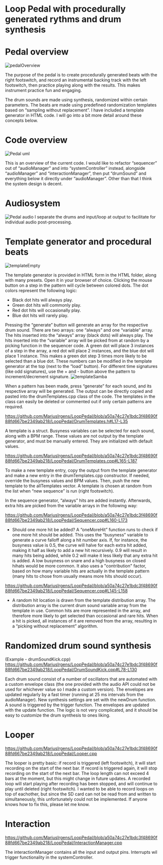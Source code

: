 # Loop Pedal with procedurally generated rythms and drum synthesis

# Pedal overview
![pedalOverview](https://github.com/MariusIrgens/LoopPedal/assets/78429226/f668eea8-f432-497c-9add-428f51fd7747)

The purpose of the pedal is to create procedurally generated beats with the right footswitch, and record an instrumental backing track with the left footswitch, then practice playing along with the results. This makes instrument practice fun and engaging.

The drum sounds are made using synthesis, randomized within certain parameters. The beats are made using predefined randomization templates based on “sampling without replacement”. I have included a template generator in HTML code. I will go into a bit more detail around these concepts below.

# Code overview
![Pedal uml](https://github.com/MariusIrgens/LoopPedal/assets/78429226/3f76dd34-bf25-4984-b71d-f3d6ae25585b)

This is an overview of the current code. I would like to refactor “sequencer” out of “audioManager” and into “systemController” instead, alongside “audioManager” and “interactionManager”, then put “drumSound” and everything below it directly under “audioManager”.
Other than that I think the system design is decent.

# Audiosystem
![Pedal audio](https://github.com/MariusIrgens/LoopPedal/assets/78429226/dbada959-29fe-4041-ad6a-e32fc84db6c6)
I separate the drums and input/loop at output to facilitate for individual audio post-processing. 

# Template generator and procedural beats
![templateEmpty](https://github.com/MariusIrgens/LoopPedal/assets/78429226/0e5a9343-82b7-4eb0-b1d7-1a4eec5493f9)

The template generator is provided in HTML form in the HTML folder, along with many presets. Open it in your browser of choice. Clicking the mouse button on a step in the pattern will cycle between colored dots. The dot colors represent the following logic:

- Black dot hits will always play.
- Green dot hits will commonly play.
- Red dot hits will occasionally play.
- Blue dot hits will rarely play.

Pressing the “generate” button will generate an array for the respective drum sound. There are two arrays: one “always” and one “variable” array. The hits inserted into the “always” array (black dots) will always play. The hits inserted into the “variable” array will be picked from at random by a picking function in the sequencer code. A green dot will place 3 instances of a step in the array, a red dot will place 2 instances, and the blue dot will place 1 instance. This makes a green dot step 3 times more likely to be selected than a blue dot. These numbers can be modified in the template generator at the top (next to the “load” button). For different time signatures (like odd signatures), use the + and - button above the pattern to increment/decrement signature.
![templateSamba](https://github.com/MariusIrgens/LoopPedal/assets/78429226/5b2eb7ac-cda3-4b7f-8b83-80a50dd8b949)

When a pattern has been made, press “generate” for each sound, and its respective array will be generated. The output can be directly copied and pasted into the drumTemplates.cpp class of the code. The templates in the class can easily be deleted or commented out if only certain patterns are required.

https://github.com/MariusIrgens/LoopPedal/blob/a50a74c27e1bdc3f48690f88fd667be2349ab218/LoopPedal/DrumTemplates.h#L17-L35

A template is a struct. Busyness variables can be selected for each sound, along with a BPM range. These values are not output by the template generator, and must be manually entered. They are initialized with default values. 

https://github.com/MariusIrgens/LoopPedal/blob/a50a74c27e1bdc3f48690f88fd667be2349ab218/LoopPedal/DrumTemplates.cpp#L165-L187

To make a new template entry, copy the output from the template generator and make a new entry in the drumTemplates.cpp constructor. If needed, override the busyness values and BPM values. Then, push the new template to the allTemplates vector. A template is chosen at random from the list when “new sequence” is run (right footswitch).

In the sequence generator, “always” hits are added instantly. Afterwards, extra hits are picked from the variable arrays in the following way:

https://github.com/MariusIrgens/LoopPedal/blob/a50a74c27e1bdc3f48690f88fd667be2349ab218/LoopPedal/Sequencer.cpp#L160-L173

- Should one more hit be added? A “oneMoreHit” function runs to check if one more hit should be added. This uses the “busyness” variable to generate a curve falloff along a hit number axis. If, for instance, the busyness value is 0.5, the curve will halve for each extra hit added, making it half as likely to add a new hit recursively. 0.9 will result in many hits being added, while 0.2 will make it less likely that any extra hit is added. A low busyness on snare and a high busyness on closed hihats would be more common. It also uses a "contribution" factor, based on how many variable hits are actually in the template pattern (many hits to chose from usually means more hits should occur).

https://github.com/MariusIrgens/LoopPedal/blob/a50a74c27e1bdc3f48690f88fd667be2349ab218/LoopPedal/Sequencer.cpp#L145-L158

- A random hit location is drawn from the template distribution array. The distribution array is the current drum sound variable array from the template in use. Common hits are more represented in the array, and therefore more likely to get selected than occasional and rare hits. When a hit is picked, all instances of it are removed from the array, resulting in a “picking without replacement” algorithm.

# Randomized drum sound synthesis
(Example - drumSoundKick.cpp)
https://github.com/MariusIrgens/LoopPedal/blob/a50a74c27e1bdc3f48690f88fd667be2349ab218/LoopPedal/DrumSoundKick.cpp#L78-L130

Each drum sound consist of a number of oscillators that are automated with a custom envelope class (the one provided with the audio API could not be used for whichever value so I made a custom version). The envelopes are updated regularly by a fast timer (running at 25 ms intervals from the audioManager). New synthesis settings are set with the newDrum function. A sound is triggered by the trigger function. The envelopes are updated with the update function. The logic is not very complicated, and it should be easy to customize the drum synthesis to ones liking.

# Looper
https://github.com/MariusIrgens/LoopPedal/blob/a50a74c27e1bdc3f48690f88fd667be2349ab218/LoopPedal/Looper.cpp

The looper is pretty basic: if record is triggered (left footswitch), it will start recording on the start of the next bar. If record is triggered again, it will stop recording on the start of the next bar. The loop length can not exceed 4 bars at the moment, but this might change in future updates. A recorded loop will start playing after recording has been stopped, and will continue to play until deleted (right footswitch). I wanted to be able to record loops on top of eachother, but since the SD card can not be read from and written to simultaneously, this unfortunately could not be implemented. If anyone knows how to fix this, please let me know.

# Interaction
https://github.com/MariusIrgens/LoopPedal/blob/a50a74c27e1bdc3f48690f88fd667be2349ab218/LoopPedal/InteractionManager.cpp

The interactionManager contains all the input and output pins. Interrupts wil trigger functionality in the systemController.


